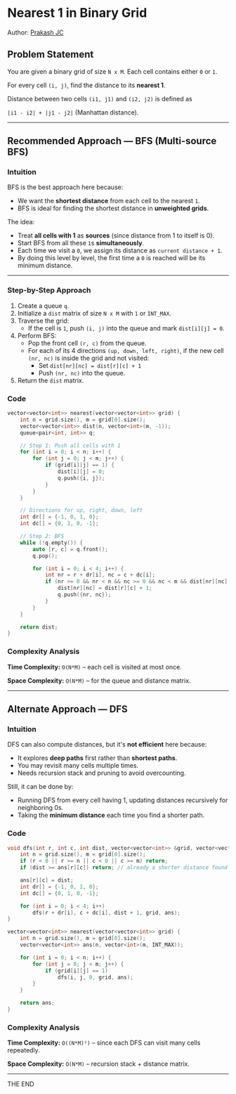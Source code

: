 # **Nearest 1 in Binary Grid**

Author: [Prakash JC](https://prakash079513.github.io)

## Problem Statement

You are given a binary grid of size `N x M`. Each cell contains either `0` or `1`.

For every cell `(i, j)`, find the distance to its **nearest 1**.

Distance between two cells `(i1, j1)` and `(i2, j2)` is defined as

`|i1 - i2| + |j1 - j2|` (Manhattan distance).

---

## Recommended Approach — **BFS (Multi-source BFS)**

### Intuition

BFS is the best approach here because:

- We want the **shortest distance** from each cell to the nearest `1`.
- BFS is ideal for finding the shortest distance in **unweighted grids**.

The idea:

- Treat **all cells with 1** as **sources** (since distance from 1 to itself is 0).
- Start BFS from all these `1`s **simultaneously**.
- Each time we visit a `0`, we assign its distance as `current distance + 1`.
- By doing this level by level, the first time a `0` is reached will be its minimum distance.

---

### Step-by-Step Approach

1. Create a queue `q`.
2. Initialize a `dist` matrix of size `N x M` with `1` or `INT_MAX`.
3. Traverse the grid:
   - If the cell is `1`, push `(i, j)` into the queue and mark `dist[i][j] = 0`.
4. Perform BFS:
   - Pop the front cell `(r, c)` from the queue.
   - For each of its 4 directions `(up, down, left, right)`, if the new cell `(nr, nc)` is inside the grid and not visited:
     - Set `dist[nr][nc] = dist[r][c] + 1`
     - Push `(nr, nc)` into the queue.
5. Return the `dist` matrix.

### Code

```cpp
vector<vector<int>> nearest(vector<vector<int>> grid) {
    int n = grid.size(), m = grid[0].size();
    vector<vector<int>> dist(n, vector<int>(m, -1));
    queue<pair<int, int>> q;

    // Step 1: Push all cells with 1
    for (int i = 0; i < n; i++) {
        for (int j = 0; j < m; j++) {
            if (grid[i][j] == 1) {
                dist[i][j] = 0;
                q.push({i, j});
            }
        }
    }

    // Directions for up, right, down, left
    int dr[] = {-1, 0, 1, 0};
    int dc[] = {0, 1, 0, -1};

    // Step 2: BFS
    while (!q.empty()) {
        auto [r, c] = q.front();
        q.pop();

        for (int i = 0; i < 4; i++) {
            int nr = r + dr[i], nc = c + dc[i];
            if (nr >= 0 && nr < n && nc >= 0 && nc < m && dist[nr][nc] == -1) {
                dist[nr][nc] = dist[r][c] + 1;
                q.push({nr, nc});
            }
        }
    }

    return dist;
}
```

### Complexity Analysis

**Time Complexity:** `O(N*M)` – each cell is visited at most once.

**Space Complexity:** `O(N*M)` – for the queue and distance matrix.

---

## Alternate Approach — **DFS**

### Intuition

DFS can also compute distances, but it's **not efficient** here because:

- It explores **deep paths** first rather than **shortest paths**.
- You may revisit many cells multiple times.
- Needs recursion stack and pruning to avoid overcounting.

Still, it can be done by:

- Running DFS from every cell having 1, updating distances recursively for neighboring 0s.
- Taking the **minimum distance** each time you find a shorter path.

### Code

```cpp
void dfs(int r, int c, int dist, vector<vector<int>> &grid, vector<vector<int>> &ans) {
    int n = grid.size(), m = grid[0].size();
    if (r < 0 || r >= n || c < 0 || c >= m) return;
    if (dist >= ans[r][c]) return; // already a shorter distance found

    ans[r][c] = dist;
    int dr[] = {-1, 0, 1, 0};
    int dc[] = {0, 1, 0, -1};

    for (int i = 0; i < 4; i++)
        dfs(r + dr[i], c + dc[i], dist + 1, grid, ans);
}

vector<vector<int>> nearest(vector<vector<int>> grid) {
    int n = grid.size(), m = grid[0].size();
    vector<vector<int>> ans(n, vector<int>(m, INT_MAX));

    for (int i = 0; i < n; i++) {
        for (int j = 0; j < m; j++) {
            if (grid[i][j] == 1)
                dfs(i, j, 0, grid, ans);
        }
    }

    return ans;
}
```

### Complexity Analysis

**Time Complexity:** `O((N*M)²)` – since each DFS can visit many cells repeatedly.

**Space Complexity:** `O(N*M)` – recursion stack + distance matrix.

---

THE END
